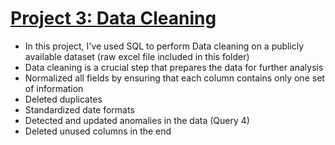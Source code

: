 # [Project 3: Data Cleaning](https://github.com/chaficazar/PortfolioProjects/blob/main/Project%203/SQLCode.sql)

- In this project, I've used SQL to perform Data cleaning on a publicly available dataset (raw excel file included in this folder)
- Data cleaning is a crucial step that prepares the data for further analysis
- Normalized all fields by ensuring that each column contains only one set of information
- Deleted duplicates
- Standardized date formats
- Detected and updated anomalies in the data (Query 4)
- Deleted unused columns in the end
